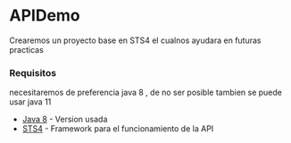 # APIDemo
Crearemos un proyecto base en STS4 el cualnos ayudara en futuras practicas
### Requisitos
necesitaremos de preferencia java 8 , de no ser posible tambien se puede usar java 11

  * [Java 8](https://www.oracle.com/mx/java/technologies/javase/javase8u211-later-archive-downloads.html) - Version usada
  * [STS4](https://spring.io/tools) - Framework para el funcionamiento de la API
